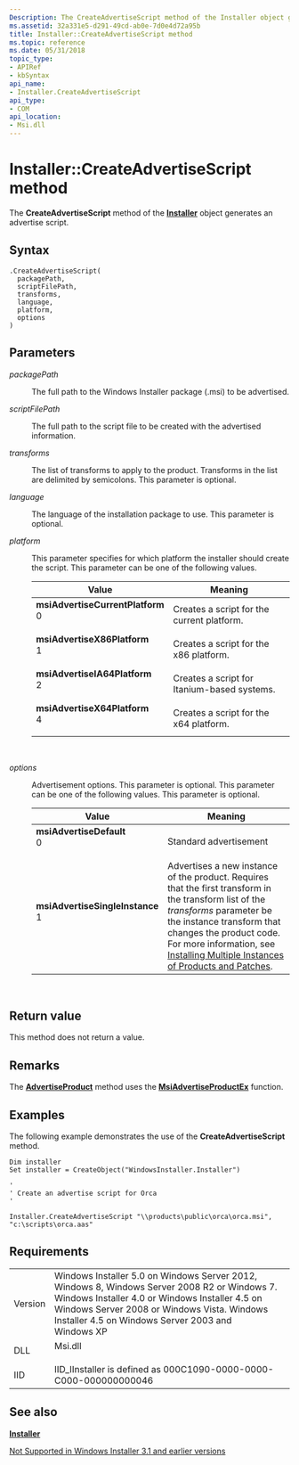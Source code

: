 ```yaml
---
Description: The CreateAdvertiseScript method of the Installer object generates an advertise script.
ms.assetid: 32a331e5-d291-49cd-ab0e-7d0e4d72a95b
title: Installer::CreateAdvertiseScript method
ms.topic: reference
ms.date: 05/31/2018
topic_type: 
- APIRef
- kbSyntax
api_name: 
- Installer.CreateAdvertiseScript
api_type: 
- COM
api_location: 
- Msi.dll
---
```


# Installer::CreateAdvertiseScript method

The **CreateAdvertiseScript** method of the [**Installer**](installer-object.md) object generates an advertise script.

## Syntax


```JScript
.CreateAdvertiseScript(
  packagePath,
  scriptFilePath,
  transforms,
  language,
  platform,
  options
)
```



## Parameters

<dl> <dt>

*packagePath* 
</dt> <dd>

The full path to the Windows Installer package (.msi) to be advertised.

</dd> <dt>

*scriptFilePath* 
</dt> <dd>

The full path to the script file to be created with the advertised information.

</dd> <dt>

*transforms* 
</dt> <dd>

The list of transforms to apply to the product. Transforms in the list are delimited by semicolons. This parameter is optional.

</dd> <dt>

*language* 
</dt> <dd>

The language of the installation package to use. This parameter is optional.

</dd> <dt>

*platform* 
</dt> <dd>

This parameter specifies for which platform the installer should create the script. This parameter can be one of the following values.



| Value                                                                                                                                                                                                                                                                                                       | Meaning                                                |
|-------------------------------------------------------------------------------------------------------------------------------------------------------------------------------------------------------------------------------------------------------------------------------------------------------------|--------------------------------------------------------|
| <span id="msiAdvertiseCurrentPlatform"></span><span id="msiadvertisecurrentplatform"></span><span id="MSIADVERTISECURRENTPLATFORM"></span><dl> <dt>**msiAdvertiseCurrentPlatform**</dt> <dt>0</dt> </dl> | Creates a script for the current platform.<br/>  |
| <span id="msiAdvertiseX86Platform"></span><span id="msiadvertisex86platform"></span><span id="MSIADVERTISEX86PLATFORM"></span><dl> <dt>**msiAdvertiseX86Platform**</dt> <dt>1</dt> </dl>                 | Creates a script for the x86 platform.<br/>      |
| <span id="msiAdvertiseIA64Platform"></span><span id="msiadvertiseia64platform"></span><span id="MSIADVERTISEIA64PLATFORM"></span><dl> <dt>**msiAdvertiseIA64Platform**</dt> <dt>2</dt> </dl>             | Creates a script for Itanium-based systems.<br/> |
| <span id="msiAdvertiseX64Platform"></span><span id="msiadvertisex64platform"></span><span id="MSIADVERTISEX64PLATFORM"></span><dl> <dt>**msiAdvertiseX64Platform**</dt> <dt>4</dt> </dl>                 | Creates a script for the x64 platform.<br/>      |



 

</dd> <dt>

*options* 
</dt> <dd>

Advertisement options. This parameter is optional. This parameter can be one of the following values. This parameter is optional.



| Value                                                                                                                                                                                                                                                                                                   | Meaning                                                                                                                                                                                                                                                                                                                                           |
|---------------------------------------------------------------------------------------------------------------------------------------------------------------------------------------------------------------------------------------------------------------------------------------------------------|---------------------------------------------------------------------------------------------------------------------------------------------------------------------------------------------------------------------------------------------------------------------------------------------------------------------------------------------------|
| <span id="msiAdvertiseDefault"></span><span id="msiadvertisedefault"></span><span id="MSIADVERTISEDEFAULT"></span><dl> <dt>**msiAdvertiseDefault**</dt> <dt>0</dt> </dl>                             | Standard advertisement<br/>                                                                                                                                                                                                                                                                                                                 |
| <span id="msiAdvertiseSingleInstance"></span><span id="msiadvertisesingleinstance"></span><span id="MSIADVERTISESINGLEINSTANCE"></span><dl> <dt>**msiAdvertiseSingleInstance**</dt> <dt>1</dt> </dl> | Advertises a new instance of the product. Requires that the first transform in the transform list of the *transforms* parameter be the instance transform that changes the product code. For more information, see [Installing Multiple Instances of Products and Patches](installing-multiple-instances-of-products-and-patches.md).<br/> |



 

</dd> </dl>

## Return value

This method does not return a value.

## Remarks

The [**AdvertiseProduct**](installer-advertiseproduct.md) method uses the [**MsiAdvertiseProductEx**](/windows/desktop/api/Msi/nf-msi-msiadvertiseproductexa) function.

## Examples

The following example demonstrates the use of the **CreateAdvertiseScript** method.


```VB
Dim installer
Set installer = CreateObject("WindowsInstaller.Installer")

'
' Create an advertise script for Orca
'

Installer.CreateAdvertiseScript "\\products\public\orca\orca.msi", "c:\scripts\orca.aas"
```



## Requirements



|                    |                                                                                                                                                                                                                                                              |
|--------------------|--------------------------------------------------------------------------------------------------------------------------------------------------------------------------------------------------------------------------------------------------------------|
| Version<br/> | Windows Installer 5.0 on Windows Server 2012, Windows 8, Windows Server 2008 R2 or Windows 7. Windows Installer 4.0 or Windows Installer 4.5 on Windows Server 2008 or Windows Vista. Windows Installer 4.5 on Windows Server 2003 and Windows XP<br/> |
| DLL<br/>     | <dl> <dt>Msi.dll</dt> </dl>                                                                                                                                                                           |
| IID<br/>     | IID\_IInstaller is defined as 000C1090-0000-0000-C000-000000000046<br/>                                                                                                                                                                                |



## See also

<dl> <dt>

[**Installer**](installer-object.md)
</dt> <dt>

[Not Supported in Windows Installer 3.1 and earlier versions](not-supported-in-windows-installer-version-3-1.md)
</dt> </dl>

 

 





